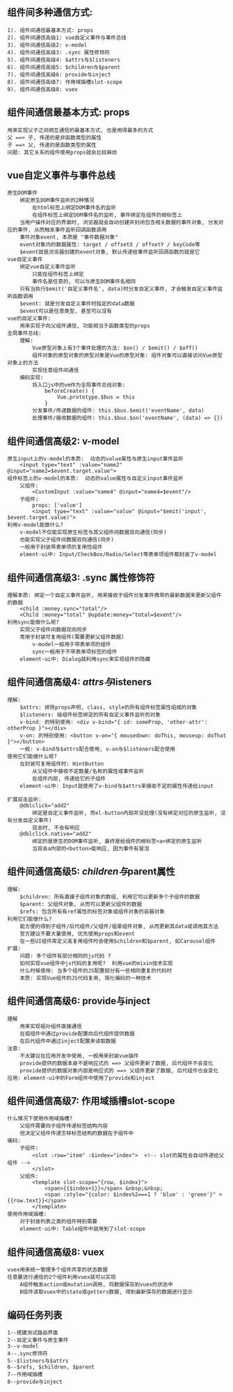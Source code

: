 ## 组件间多种通信方式:
    1). 组件间通信最基本方式: props
    2). 组件间通信高级1: vue自定义事件与事件总线
    3). 组件间通信高级2: v-model
    4). 组件间通信高级3: .sync 属性修饰符
    5). 组件间通信高级4: $attrs与$listeners
    6). 组件间通信高级5: $children与$parent
	7). 组件间通信高级6: provide与inject
    8). 组件间通信高级7: 作用域插槽slot-scope
    9). 组件间通信高级8: vuex

## 组件间通信最基本方式: props
    用来实现父子之间相互通信的最基本方式, 也是用得最多的方式
    父 ==> 子, 传递的是非函数类型的属性
    子 ==> 父, 传递的是函数类型的属性
    问题: 其它关系的组件使用props就会比较麻烦

## vue自定义事件与事件总线
    原生DOM事件
        绑定原生DOM事件监听的2种情况
            在html标签上绑定DOM事件名的监听
            在组件标签上绑定DOM事件名的监听, 事件绑定在组件的根标签上
        当用户操作对应的界面时, 浏览器就会自动创建并封闭包含相关数据的事件对象, 分发对应的事件, 从而触发事件监听回调函数调用
        事件对象event, 本质是 "事件数据对象"
        event对象内的数据属性: target / offsetX / offsetY / keyCode等
        $event就是浏览器创建的event对象, 默认传递给事件监听回调函数的就是它
    vue自定义事件
        绑定vue自定义事件监听
            只能在组件标签上绑定
            事件名是任意的, 可以与原生DOM事件名相同
        只有当执行$emit('自定义事件名', data)时分发自定义事件, 才会触发自定义事件监听函数调用
        $event: 就是分发自定义事件时指定的data数据
        $event可以是任意类型, 甚至可以没有
    vue的自定义事件: 
        用来实现子向父组件通信, 功能相当于函数类型的props
    全局事件总线:
        理解:
            Vue原型对象上有3个事件处理的方法: $on() / $emit() / $off()
            组件对象的原型对象的原型对象是Vue的原型对象: 组件对象可以直接访问Vue原型对象上的方法
            实现任意组件间通信
        编码实现:
            将入口js中的vm作为全局事件总线对象: 
                beforeCreate() {
                    Vue.prototype.$bus = this
                }
            分发事件/传递数据的组件: this.$bus.$emit('eventName', data)
            处理事件/接收数据的组件: this.$bus.$on('eventName', (data) => {})

## 组件间通信高级2: v-model
    原生input上的v-model的本质:  动态的value属性与原生input事件监听
        <input type="text" :value="name2" @input="name2=$event.target.value">
    组件标签上的v-model的本质:  动态的value属性与自定义input事件监听
        父组件: 
            <CustomInput :value="name4" @input="name4=$event"/>
        子组件: 
            props: ['value']
            <input type="text" :value="value" @input="$emit('input', $event.target.value)">
    利用v-model能做什么?
        v-model不仅能实现原生标签与其父组件间数据双向通信(同步)
        也能实现父子组件间数据双向通信(同步)
        一般用于封装带表单项的复用性组件
        elment-ui中: Input/CheckBox/Radio/Select等表单项组件都封装了v-model

## 组件间通信高级3: .sync 属性修饰符
    理解本质: 绑定一个自定义事件监听, 用来接收子组件分发事件携带的最新数据来更新父组件的数据
        <child :money.sync="total"/>
        <Child :money="total" @update:money="total=$event"/>
    利用sync能做什么呢?
        实现父子组件间数据双向同步
        常用于封装可复用组件(需要更新父组件数据)
            v-model一般用于带表单项的组件
            sync一般用于不带表单项标签的组件
        element-ui中: Dialog就利用sync来实现组件的隐藏

## 组件间通信高级4: $attrs与$listeners
    理解:
        $attrs: 排除props声明, class, style的所有组件标签属性组成的对象
        $listeners: 级组件标签绑定的所有自定义事件监听的对象
        v-bind: 的特别使用: <div v-bind="{ id: someProp, 'other-attr': otherProp }"></div>
        v-on: 的特别使用: <button v-on="{ mousedown: doThis, mouseup: doThat }"></button>
        一般: v-bind与$attrs配合使用, v-on与$listeners配合使用
    使用它们能做什么呢?
        在封装可复用组件时: HintButton
            从父组件中接收不定数量/名称的属性或事件监听
            在组件内部, 传递给它的子组件
        element-ui中: Input就使用了v-bind与$attrs来接收不定的属性传递给input
    
	扩展双击监听:
        @dblclick="add2"
            绑定是自定义事件监听, 而el-button内部并没处理(没有绑定对应的原生监听, 没有分发自定义事件)
            双击时, 不会有响应
        @dblclick.native="add2"
            绑定的是原生的DOM事件监听, 最终是给组件的根标签<a>绑定的原生监听
            当双击a内部的<button>能响应, 因为事件有冒泡

## 组件间通信高级5: $children与$parent属性
    理解:
        $children: 所有直接子组件对象的数组, 利用它可以更新多个子组件的数据
        $parent: 父组件对象, 从而可以更新父组件的数据
        $refs: 包含所有有ref属性的标签对象或组件对象的容器对象
    利用它们能做什么?
        能方便的得到子组件/后代组件/父组件/祖辈组件对象, 从而更新其data或调用其方法
        官方建议不要大量使用, 优先使用props和event
        在一些UI组件库定义高复用组件时会使用$children和$parent, 如Carousel组件
    扩展:
        问题: 多个组件有部分相同的js代码 ?
        如何实现vue组件中js代码的复用呢?  利用vue的mixin技术实现
        什么时候使用: 当多个组件的JS配置部分有一些相同重复的代码时
        本质: 实现Vue组件的JS代码复用, 简化编码的一种技术

## 组件间通信高级6: provide与inject
	理解
		用来实现祖孙组件直接通信
		在祖组件中通过provide配置向后代组件提供数据
		在后代组件中通过inject配置来读取数据
	注意:
		不太建议在应用开发中使用, 一般用来封装vue插件
		provide提供的数据本身不是响应式的 ==> 父组件更新了数据, 后代组件不会变化
		provide提供的数据对象内部是响应式的 ==> 父组件更新了数据, 后代组件也会变化
	应用: element-ui中的Form组件中使用了provide和inject

## 组件间通信高级7: 作用域插槽slot-scope
    什么情况下使用作用域插槽?
        父组件需要向子组件传递标签结构内容
        但决定父组件传递怎样标签结构的数据在子组件中
    编码:
        子组件:
            <slot :row="item" :$index="index">  <!-- slot的属性会自动传递给父组件 -->
            </slot>
        父组件:
            <template slot-scope="{row, $index}">
                <span>{{$index+1}}</span> &nbsp;&nbsp;
                <span :style="{color: $index%2===1 ? 'blue' : 'green'}" >{{row.text}}</span>
            </template>
    使用作用域插槽:
        对于封装列表之类的组件特别需要
        element-ui中: Table组件中就用到了slot-scope


## 组件间通信高级8: vuex
    vuex用来统一管理多个组件共享的状态数据
    任意要进行通信的2个组件利用vuex就可以实现
        A组件触发action或mutation调用, 将数据保存到vuex的状态中
        B组件读取vuex中的state或getters数据, 得到最新保存的数据进行显示


## 编码任务列表
	1--搭建测试路由界面
	2--自定义事件与原生事件
	3--v-model
	4--.sync修饰符
	5--$listners与$attrs
	6--$refs, $children, $parent
	7--作用域插槽
	8--provide与inject